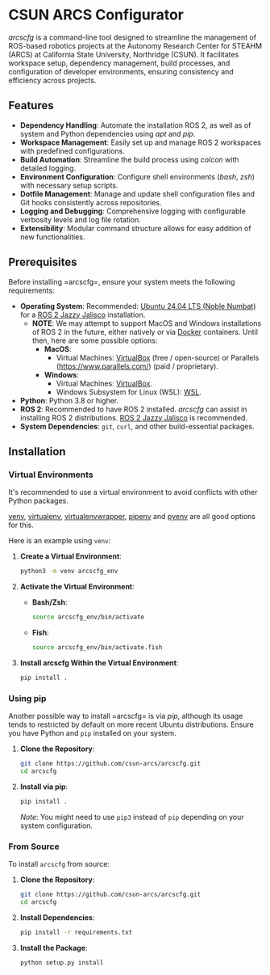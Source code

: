 <!-- arcscfg/README.md -->

# CSUN ARCS Configurator

*arcscfg* is a command-line tool designed to streamline the management of ROS-based robotics projects at the Autonomy Research Center for STEAHM (ARCS) at California State University, Northridge (CSUN). It facilitates workspace setup, dependency management, build processes, and configuration of developer environments, ensuring consistency and efficiency across projects.

## Features

- **Dependency Handling**: Automate the installation ROS 2, as well as of system and Python dependencies using *apt* and *pip*.
- **Workspace Management**: Easily set up and manage ROS 2 workspaces with predefined configurations.
- **Build Automation**: Streamline the build process using *colcon* with detailed logging.
- **Environment Configuration**: Configure shell environments (*bash*, *zsh*) with necessary setup scripts.
- **Dotfile Management**: Manage and update shell configuration files and Git hooks consistently across repositories.
- **Logging and Debugging**: Comprehensive logging with configurable verbosity levels and log file rotation.
- **Extensibility**: Modular command structure allows for easy addition of new functionalities.

## Prerequisites

Before installing =arcscfg=, ensure your system meets the following requirements:

- **Operating System**: Recommended: [Ubuntu 24.04 LTS (Noble Numbat)](https://releases.ubuntu.com/noble/) for a [ROS 2 Jazzy Jalisco](https://docs.ros.org/en/jazzy/index.html) installation.
  - **NOTE**: We may attempt to support MacOS and Windows installations of ROS 2 in the future, either natively or via [Docker](https://www.docker.com/) containers.  Until then, here are some possible options:
    - **MacOS**:
      - Virtual Machines: [VirtualBox](https://www.virtualbox.org/) (free / open-source) or Parallels (https://www.parallels.com/) (paid / proprietary).
    - **Windows**:
      - Virtual Machines: [VirtualBox](https://www.virtualbox.org/).
      - Windows Subsystem for Linux (WSL): [WSL](https://learn.microsoft.com/en-us/windows/wsl/install).
- **Python**: Python 3.8 or higher.
- **ROS 2**: Recommended to have ROS 2 installed. *arcscfg* can assist in installing ROS 2 distributions. [ROS 2 Jazzy Jalisco](https://docs.ros.org/en/jazzy/index.html) is recommended.
- **System Dependencies**: `git`, `curl`, and other build-essential packages.

## Installation

### Virtual Environments

It's recommended to use a virtual environment to avoid conflicts with other Python packages.

[venv](https://docs.python.org/3/library/venv.html), [virtualenv](https://virtualenv.pypa.io/en/latest/user_guide.html), [virtualenvwrapper](https://pypi.org/project/virtualenvwrapper/), [pipenv](https://pipenv.pypa.io/en/latest/) and [pyenv](https://python.land/virtual-environments/pyenv) are all good options for this.

Here is an example using `venv`:

1. **Create a Virtual Environment**:

   ```bash
   python3 -m venv arcscfg_env
   ```

2. **Activate the Virtual Environment**:

   - **Bash/Zsh**:

     ```bash
     source arcscfg_env/bin/activate
     ```

   - **Fish**:

     ```bash
     source arcscfg_env/bin/activate.fish
     ```

3. **Install arcscfg Within the Virtual Environment**:

   ```bash
   pip install .
   ```

### Using pip

Another possible way to install =arcscfg= is via *pip*, although its usage tends to restricted by default on more recent Ubuntu distributions. Ensure you have Python and `pip` installed on your system.

1. **Clone the Repository**:

   ```bash
   git clone https://github.com/csun-arcs/arcscfg.git
   cd arcscfg
   ```

2. **Install via pip**:

   ```bash
   pip install .
   ```

   *Note*: You might need to use `pip3` instead of `pip` depending on your system configuration.

### From Source

To install `arcscfg` from source:

1. **Clone the Repository**:

   ```bash
   git clone https://github.com/csun-arcs/arcscfg.git
   cd arcscfg
   ```
2. **Install Dependencies**:

   ```bash
   pip install -r requirements.txt
   ```

3. **Install the Package**:

   ```bash
   python setup.py install
   ```
